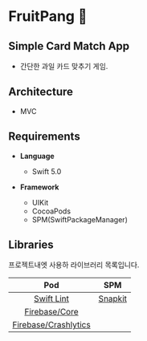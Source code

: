 # FruitPang 🍇
## Simple Card Match App 
- 간단한 과일 카드 맞추기 게임.    


## Architecture 

- MVC 

## Requirements 
- **Language** 
  - Swift 5.0 

- **Framework** 
  - UIKit 
  - CocoaPods
  - SPM(SwiftPackageManager) 
  
## Libraries 
프로젝트내엣 사용하 라이브러리 목록입니다. 

| Pod | SPM | 
|:---:|:---:|
|[Swift Lint](https://github.com/realm/SwiftLint) | [Snapkit](https://github.com/SnapKit/SnapKit#contents) |
|[Firebase/Core](https://firebase.google.com/?hl=ko)|  |
|[Firebase/Crashlytics](https://firebase.google.com/?hl=ko) | 
